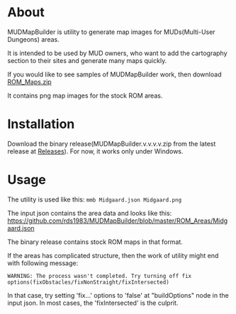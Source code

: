 # About
MUDMapBuilder is utility to generate map images for MUDs(Multi-User Dungeons) areas.

It is intended to be used by MUD owners, who want to add the cartography section to their sites and generate many maps quickly.

If you would like to see samples of MUDMapBuilder work, then download [ROM_Maps.zip](https://github.com/rds1983/MUDMapBuilder/releases/download/0.1.0/ROM_Maps.zip)

It contains png map images for the stock ROM areas.

# Installation
Download the binary release(MUDMapBuilder.v.v.v.v.zip from the latest release at [Releases](https://github.com/rds1983/MUDMapBuilder/releases)). For now, it works only under Windows.

# Usage
The utility is used like this: `mmb Midgaard.json Midgaard.png`

The input json contains the area data and looks like this: https://github.com/rds1983/MUDMapBuilder/blob/master/ROM_Areas/Midgaard.json

The binary release contains stock ROM maps in that format.

If the areas has complicated structure, then the work of utility might end with following message:

`WARNING: The process wasn't completed. Try turning off fix options(fixObstacles/fixNonStraight/fixIntersected)`

In that case, try setting 'fix...' options to 'false' at "buildOptions" node in the input json. In most cases, the 'fixIntersected' is the culprit.
